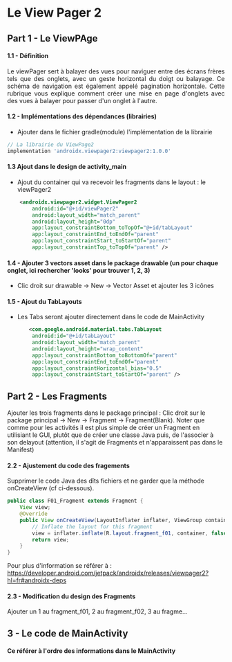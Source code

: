 # Le View Pager 2

## Part 1 - Le ViewPAge

#### 1.1 - Définition

<div align="justify">
Le viewPager sert à balayer des vues pour naviguer entre des écrans frères tels que des onglets, 
avec un geste horizontal du doigt ou balayage. Ce schéma de navigation est également appelé pagination
horizontale. Cette rubrique vous explique comment créer une mise en page d'onglets avec des vues à 
balayer pour passer d'un onglet à l'autre.
</div>

#### 1.2 - Implémentations des dépendances (librairies)

- Ajouter dans le fichier gradle(module) l'implémentation de la librairie

``` gradle
// La librairie du ViewPage2
implementation 'androidx.viewpager2:viewpager2:1.0.0'
```

#### 1.3 Ajout dans le design de activity_main

- Ajout du container qui va recevoir les fragments dans le layout : le viewPager2

``` xml
    <androidx.viewpager2.widget.ViewPager2
        android:id="@+id/viewPager2"
        android:layout_width="match_parent"
        android:layout_height="0dp"
        app:layout_constraintBottom_toTopOf="@+id/tabLayout"
        app:layout_constraintEnd_toEndOf="parent"
        app:layout_constraintStart_toStartOf="parent"
        app:layout_constraintTop_toTopOf="parent" />
``` 

#### 1.4 - Ajouter 3 vectors asset dans le package drawable (un pour chaque onglet, ici rechercher 'looks' pour trouver 1, 2, 3)

- Clic droit sur drawable → New → Vector Asset et ajouter les 3 icônes

#### 1.5 - Ajout du TabLayouts

- Les Tabs seront ajouter directement dans le code de MainActivity

``` xml
       <com.google.android.material.tabs.TabLayout
        android:id="@+id/tabLayout"
        android:layout_width="match_parent"
        android:layout_height="wrap_content"
        app:layout_constraintBottom_toBottomOf="parent"
        app:layout_constraintEnd_toEndOf="parent"
        app:layout_constraintHorizontal_bias="0.5"
        app:layout_constraintStart_toStartOf="parent" /> 
``` 

## Part 2 - Les Fragments
Ajouter les trois fragments dans le package principal : Clic droit sur le package principal → New → Fragment → Fragment(Blank).
Noter que comme pour les activités il est plus simple de créer un Fragment en utilisiant le GUI, plutôt que de créer une classe Java
puis, de l'associer à son delayout (attention, il s'agit de Fragments et n'apparaissent pas dans le Manifest)

#### 2.2 - Ajustement du code des fragements
Supprimer le code Java des dîts fichiers et ne garder que la méthode onCreateView (cf ci-dessous).
``` java
public class F01_Fragment extends Fragment {
    View view;
    @Override
    public View onCreateView(LayoutInflater inflater, ViewGroup container, Bundle savedInstanceState) {
        // Inflate the layout for this fragment
        view = inflater.inflate(R.layout.fragment_f01, container, false);
        return view;
    }
}
```

Pour plus d'information se référer
à : https://developer.android.com/jetpack/androidx/releases/viewpager2?hl=fr#androidx-deps

#### 2.3 - Modification du design des Fragments

Ajouter un 1 au fragment_f01, 2 au fragment_f02, 3 au fragme...

## 3 - Le code de MainActivity

#### Ce référer à l'ordre des informations dans le MainActivity








